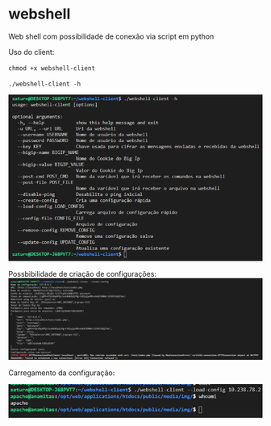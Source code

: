 # webshell
Web shell com possibilidade de conexão via script em python



Uso do client:

`chmod +x webshell-client`

`./webshell-client -h`

![image1](images/help.png)

Possbibilidade de criação de configurações:
![image1](images/create-config.png)

Carregamento da configuração:

![image1](images/load-config.png)
